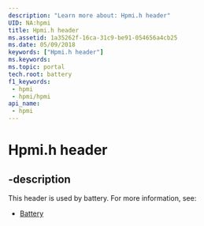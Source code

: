 ```yaml
---
description: "Learn more about: Hpmi.h header"
UID: NA:hpmi
title: Hpmi.h header
ms.assetid: 1a35262f-16ca-31c9-be91-054656a4cb25
ms.date: 05/09/2018
keywords: ["Hpmi.h header"]
ms.keywords: 
ms.topic: portal
tech.root: battery
f1_keywords:
 - hpmi
 - hpmi/hpmi
api_name:
 - hpmi
---
```


# Hpmi.h header


## -description

This header is used by battery. For more information, see:

- [Battery](../_battery/index.md)

